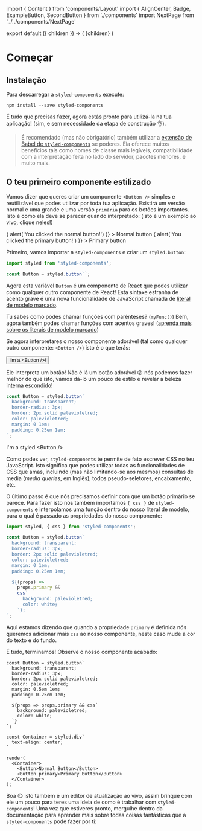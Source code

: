 import { Content } from 'components/Layout'
import { AlignCenter, Badge, ExampleButton, SecondButton } from './components'
import NextPage from '../../components/NextPage'

export default ({ children }) => (
<Content data-e2e-id="content">
<AlignCenter>
<a href="https://github.com/styled-components/styled-components">
<Badge src="/api/proxy/stars.svg" alt="Estrelas na GitHub" />
</a>
<a href="https://www.npmjs.com/package/styled-components">
<Badge src="/api/proxy/npm-v.svg" alt="Versão atual" />
</a>
<Badge src="/api/proxy/downloads.svg" alt="Descarregamentos Mensais" />
<Badge src="/api/proxy/size.svg" alt="Tamanho Gzipado" />
<a href="https://discord.gg/hfGUrbrxaU">
<Badge alt="Discord" src="https://img.shields.io/discord/818449605409767454" />
</a>
</AlignCenter>
{children}
</Content>
)

# Começar

## Instalação

Para descarregar a `styled-components` execute:

```
npm install --save styled-components
```

É tudo que precisas fazer, agora estás pronto para utilizá-la na tua aplicação! (sim, e sem necessidade da etapa de construção 👌).

> É recomendado (mas não obrigatório) também utilizar a [extensão de Babel de `styled-components`](https://github.com/styled-components/babel-plugin-styled-components) se poderes. Ela oferece muitos benefícios tais como nomes de classe mais legíveis, compatibilidade com a interpretação feita no lado do servidor, pacotes menores, e muito mais.

## O teu primeiro componente estilizado

Vamos dizer que queres criar um componente `<Button />` simples e reutilizável que podes utilizar por toda tua aplicação. Existirá um versão normal e uma grande e uma versão `primária` para os botões importantes. Isto é como ela deve se parecer quando interpretado: (isto é um exemplo ao vivo, clique neles!)

<AlignCenter>
  <ExampleButton
    onClick={() => {
      alert('You clicked the normal button!')
    }}
  >
    Normal button
  </ExampleButton>
  <ExampleButton
    primary
    onClick={() => {
      alert('You clicked the primary button!')
    }}
  >
    Primary button
  </ExampleButton>
</AlignCenter>

Primeiro, vamos importar a `styled-components` e criar um `styled.button`:

```jsx
import styled from 'styled-components';

const Button = styled.button``;
```

Agora esta variável `Button` é um componente de React que podes utilizar como qualquer outro componente de React! Esta sintaxe estranha de acento grave é uma nova funcionalidade de JavaScript chamada de [literal de modelo marcado](https://developer.mozilla.org/en-US/docs/Web/JavaScript/Reference/Template_literals#Tagged_templates).

Tu sabes como podes chamar funções com parênteses? (`myFunc()`) Bem, agora também podes chamar funções com acentos graves! ([aprenda mais sobre os literais de modelo marcado](/docs/advanced#tagged-template-literals))

Se agora interpretares o nosso componente adorável (tal como qualquer outro componente: `<Button />`) isto é o que terás:

<AlignCenter>
  <button>I'm a &lt;Button /&gt;!</button>
</AlignCenter>

Ele interpreta um botão! Não é lá um botão adorável 😕 nós podemos fazer melhor do que isto, vamos dá-lo um pouco de estilo e revelar a beleza interna escondido!

```jsx
const Button = styled.button`
  background: transparent;
  border-radius: 3px;
  border: 2px solid palevioletred;
  color: palevioletred;
  margin: 0 1em;
  padding: 0.25em 1em;
`;
```

<AlignCenter>
  <SecondButton>I'm a styled &lt;Button /&gt;</SecondButton>
</AlignCenter>

Como podes ver, `styled-components` te permite de fato escrever CSS no teu JavaScript. Isto significa que podes utilizar todas as funcionalidades de CSS que amas, incluindo (mas não limitando-se aos mesmos) consultas de media (_media queries_, em Inglês), todos pseudo-seletores, encaixamento, etc.

O último passo é que nós precisamos definir com que um botão primário se parece. Para fazer isto nós também importamos `{ css }` de `styled-components` e interpolamos uma função dentro do nosso literal de modelo, para o qual é passado as propriedades do nosso componente:

```jsx
import styled, { css } from 'styled-components';

const Button = styled.button`
  background: transparent;
  border-radius: 3px;
  border: 2px solid palevioletred;
  color: palevioletred;
  margin: 0 1em;
  padding: 0.25em 1em;

  ${(props) =>
    props.primary &&
    css`
      background: palevioletred;
      color: white;
    `};
`;
```

Aqui estamos dizendo que quando a propriedade `primary` é definida nós queremos adicionar mais `css` ao nosso componente, neste caso mude a cor do texto e do fundo.

É tudo, terminamos! Observe o nosso componente acabado:

```react
const Button = styled.button`
  background: transparent;
  border-radius: 3px;
  border: 2px solid palevioletred;
  color: palevioletred;
  margin: 0.5em 1em;
  padding: 0.25em 1em;

  ${props => props.primary && css`
    background: palevioletred;
    color: white;
  `}
`;

const Container = styled.div`
  text-align: center;
`

render(
  <Container>
    <Button>Normal Button</Button>
    <Button primary>Primary Button</Button>
  </Container>
);
```

Boa 😍 isto também é um editor de atualização ao vivo, assim brinque com ele um pouco para teres uma ideia de como é trabalhar com `styled-components`! Uma vez que estiveres pronto, mergulhe dentro da documentação para aprender mais sobre todas coisas fantásticas que a `styled-components` pode fazer por ti:

<NextPage title="Documentação" href="/docs" />
